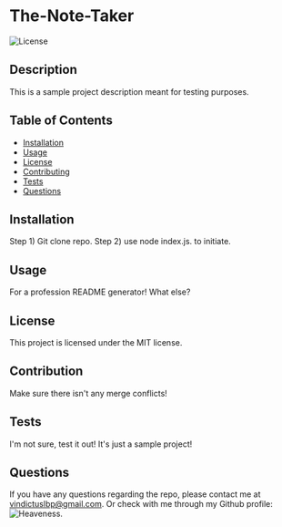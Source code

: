 # The-Note-Taker

![License](https://img.shields.io/badge/license-MIT-brightgreen.svg)

## Description
This is a sample project description meant for testing purposes.
  
## Table of Contents
- [Installation](#installation)
- [Usage](#usage)
- [License](#license)
- [Contributing](#contribution)
- [Tests](#tests)
- [Questions](#questions)
  
## Installation
Step 1) Git clone repo. Step 2) use node index.js. to initiate.
  
## Usage
For a profession README generator! What else?
  
## License
This project is licensed under the MIT license.
  
## Contribution
Make sure there isn't any merge conflicts!
  
## Tests
I'm not sure, test it out! It's just a sample project!
  
## Questions
If you have any questions regarding the repo, please contact me at vindictuslbp@gmail.com. Or check with me through my Github profile: ![Heaveness](https://github.com/Heaveness).
